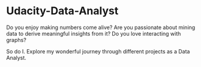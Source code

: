 # Udacity-Data-Analyst
Do you enjoy making numbers come alive?
Are you passionate about mining data to derive meaningful insights from it?
Do you love interacting with graphs?

So do I. Explore my wonderful journey through different projects as a Data Analyst.
